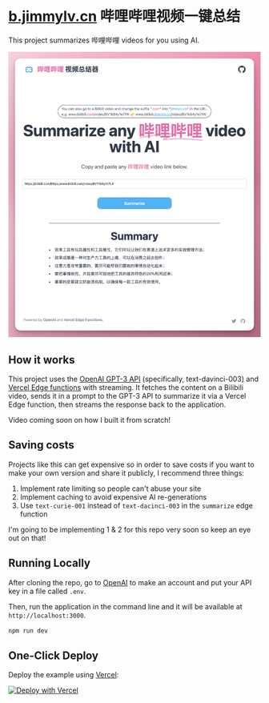 # [b.jimmylv.cn](https://b.jimmylv.cn/) 哔哩哔哩视频一键总结

This project summarizes 哔哩哔哩 videos for you using AI.

[![哔哩哔哩视频总结工具](./public/screenshot.png)](https://b.jimmylv.cn)

## How it works

This project uses the [OpenAI GPT-3 API](https://openai.com/api/) (specifically, text-davinci-003) and [Vercel Edge functions](https://vercel.com/features/edge-functions) with streaming. It fetches the content on a Bilibili video, sends it in a prompt to the GPT-3 API to summarize it via a Vercel Edge function, then streams the response back to the application.

Video coming soon on how I built it from scratch!

## Saving costs

Projects like this can get expensive so in order to save costs if you want to make your own version and share it publicly, I recommend three things:

1. Implement rate limiting so people can't abuse your site
2. Implement caching to avoid expensive AI re-generations
3. Use `text-curie-001` instead of `text-dacinci-003` in the `summarize` edge function

I'm going to be implementing 1 & 2 for this repo very soon so keep an eye out on that!

## Running Locally

After cloning the repo, go to [OpenAI](https://beta.openai.com/account/api-keys) to make an account and put your API key in a file called `.env`.

Then, run the application in the command line and it will be available at `http://localhost:3000`.

```bash
npm run dev
```

## One-Click Deploy

Deploy the example using [Vercel](https://vercel.com?utm_source=github&utm_medium=readme&utm_campaign=vercel-examples):

[![Deploy with Vercel](https://vercel.com/button)](https://vercel.com/new/clone?repository-url=https://github.com/Nutlope/news-summarizer&env=OPENAI_API_KEY&project-name=techcrunch-summarizer&repo-name=news-summarizer)
